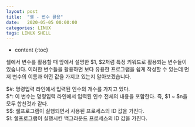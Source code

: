 ```yaml
---
layout: post
title:  "쉘 - 변수 활용"
date:   2020-05-05 00:00:00
categories: LINUX
tags: LINUX SHELL
---
```

* content
{:toc}

쉘에서 변수를 활용할 때 앞에서 설명한 $1, $2처럼 특정 키워드로 활용되는 변수들이 있습니다. 이러한 변수들을 활용하면 보다 유용한 프로그램을 쉽게 작성할 수 있는데 먼저 변수의 이름과 어떤 값을 가지고 있는지 알아보겠습니다.

$#: 명령입력 라인에서 입력된 인수의 개수를 가지고 있다.<br>
$*: 이 변수는 명령입력 라인에서 입력된 인수 전체의 내용을 포함한다. 즉, $1 ~ $n을 모두 합친것과 같다.<br>
$$: 쉘프로그램이 실행되면서 사용된 프로세스의 ID 값을 가진다.<br>
$!: 쉘프로그램이 실행시킨 백그라운드 프로세스의 ID 값을 가진다.


